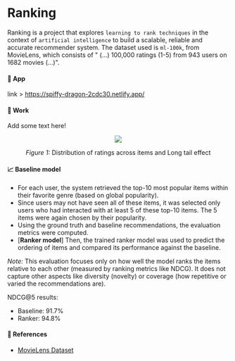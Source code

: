 # Ranking

Ranking is a project that explores `learning to rank techniques` in the context of `artificial intelligence` to build a scalable, reliable and accurate recommender system.
The dataset used is `ml-100k`, from MovieLens, which consists of " (...) 100,000 ratings (1-5) from 943 users on 1682 movies (...)".

#### :popcorn: App
link > https://spiffy-dragon-2cdc30.netlify.app/

#### :test_tube: Work
Add some text here!

<p align="center">
  <img src="https://github.com/user-attachments/assets/37317043-fefb-4ecb-b791-3ef1641eea15" />
</p>
<p align="center"><em>Figure 1:</em> Distribution of ratings across items and Long tail effect</p>

#### :chart_with_upwards_trend: Baseline model

   - For each user, the system retrieved the top-10 most popular items within their favorite genre (based on global popularity).
   - Since users may not have seen all of these items, it was selected only users who had interacted with at least 5 of these top-10 items. The 5 items were again chosen by their popularity.
   - Using the ground truth and baseline recommendations, the evaluation metrics were computed.
   - [**Ranker model**] Then, the trained ranker model was used to predict the ordering of items and compared its performance against the baseline.

*Note:*
This evaluation focuses only on how well the model ranks the items relative to each other (measured by ranking metrics like NDCG). It does not capture other aspects like diversity (novelty) or coverage (how repetitive or varied the recommendations are).

NDCG@5 results:
- Baseline: 91.7%
- Ranker: 94.8%

#### :handshake: References
- [MovieLens Dataset](https://grouplens.org/datasets/movielens/100k/)
